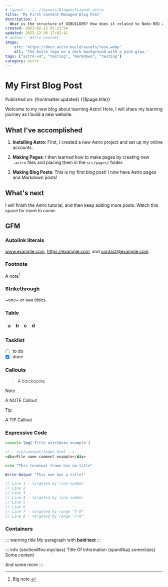 ```yaml
---
# layout: ../../layouts/BlogpostLayout.astro 
title: 'My First Content-Managed Blog Post'
description: |
  What is the structure of UIBUILDER? How does it related to Node-RED and the browser?
created: 2023-02-12 02:23:54
updated: 2023-12-30 17:01:41
# author: 'Astro Learner'
image:
    src: 'https://docs.astro.build/assets/rose.webp'
    alt: 'The Astro logo on a dark background with a pink glow.'
tags: ["astro-v4", "testing", "markdown", "testing"]
category: astro
---
```

# My First Blog Post

Published on: {frontmatter.updated}
{{$page.title}}

Welcome to my _new blog_ about learning Astro! Here, I will share my learning journey as I build a new website.

## What I've accomplished

1. **Installing Astro**: First, I created a new Astro project and set up my online accounts.

2. **Making Pages**: I then learned how to make pages by creating new `.astro` files and placing them in the `src/pages/` folder.

3. **Making Blog Posts**: This is my first blog post! I now have Astro pages and Markdown posts!

## What's next

I will finish the Astro tutorial, and then keep adding more posts. Watch this space for more to come.

## GFM

### Autolink literals

www.example.com, https://example.com, and contact@example.com.

### Footnote

A note[^1]

[^1]: Big note.

### Strikethrough

~one~ or ~~two~~ tildes.

### Table

| a | b  |  c |  d  |
| - | :- | -: | :-: |

### Tasklist

* [ ] to do
* [x] done

### Callouts

> A blockquote

> [!NOTE]
> A NOTE Callout

> [!TIP]
> A TIP Callout

### Expressive Code

```js title="my-test-file.js"
console.log('Title attribute example')
```

```html
<!-- src/content/index.html -->
<div>File name comment example</div>
```

```bash
echo "This terminal frame has no title"
```

```powershell title="PowerShell terminal example"
Write-Output "This one has a title!"
```

```js {1, 4, 7-8}
// Line 1 - targeted by line number
// Line 2
// Line 3
// Line 4 - targeted by line number
// Line 5
// Line 6
// Line 7 - targeted by range "7-8"
// Line 8 - targeted by range "7-8"
```

### Containers

::: warning title
My paragraph with **bold text**
:::

::: info {section#foo.myclass} Title Of Information {span#baz.someclass}
Some content

And some more
:::
